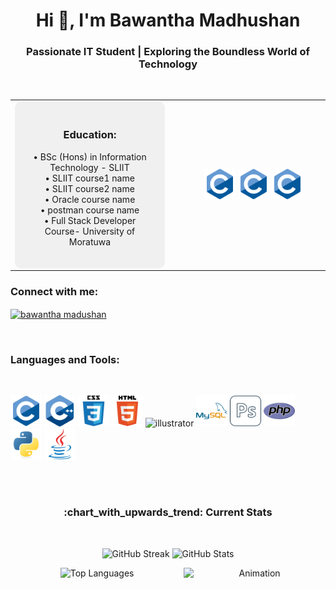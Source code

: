 <h1 align="center">Hi 👋, I'm Bawantha Madhushan</h1>

<h3 align="center">Passionate IT Student | Exploring the Boundless World of Technology</h3><br>

<table align="">
<tr border="none">
<td width="50%" align="left">


 <div style="width: 200px; padding: 20px; background-color: #f0f0f0; border-radius: 10px; margin-right: 20px;">
    <h3 align="center">Education:</h3>
    <p align="center">
     • BSc (Hons) in Information Technology - SLIIT<br>
     • SLIIT course1 name<br>
     • SLIIT course2 name<br>
     • Oracle course name<br>
     • postman course name<br>
     • Full Stack Developer Course-
     University of Moratuwa<br>
   </p>
  </div>
</div>
</td>
<td width="50%" align="center">
<img src="https://raw.githubusercontent.com/devicons/devicon/master/icons/c/c-original.svg" alt="c" width="50" height="50"/> </a>
<img src="https://raw.githubusercontent.com/devicons/devicon/master/icons/c/c-original.svg" alt="c" width="50" height="50"/> </a>
<img src="https://raw.githubusercontent.com/devicons/devicon/master/icons/c/c-original.svg" alt="c" width="50" height="50"/> </a>
 </td>
</tr>
</table>


<h3 align="left">Connect with me:</h3>
<p align="left">
<a href="https://fb.com/bawantha madushan" target="blank"><img align="center" src="https://raw.githubusercontent.com/rahuldkjain/github-profile-readme-generator/master/src/images/icons/Social/facebook.svg" alt="bawantha madushan" height="50" width="50" /></a>
</p>
<br>

<h3 align="left">Languages and Tools:</h3><br>
<p align="left"> 
<img src="https://raw.githubusercontent.com/devicons/devicon/master/icons/c/c-original.svg" alt="c" width="50" height="50"/> </a>
<img src="https://raw.githubusercontent.com/devicons/devicon/master/icons/cplusplus/cplusplus-original.svg" alt="cplusplus" width="50" height="50"/> </a>
<img src="https://raw.githubusercontent.com/devicons/devicon/master/icons/css3/css3-original-wordmark.svg" alt="css3" width="50" height="50"/> </a>
<img src="https://raw.githubusercontent.com/devicons/devicon/master/icons/html5/html5-original-wordmark.svg" alt="html5" width="50" height="50"/> </a>
<img src="https://www.vectorlogo.zone/logos/adobe_illustrator/adobe_illustrator-icon.svg" alt="illustrator" width="50" height="50"/> </a>
<img src="https://raw.githubusercontent.com/devicons/devicon/master/icons/mysql/mysql-original-wordmark.svg" alt="mysql" width="50" height="50"/> </a>
<img src="https://raw.githubusercontent.com/devicons/devicon/master/icons/photoshop/photoshop-line.svg" alt="photoshop" width="50" height="50"/> </a>
<img src="https://raw.githubusercontent.com/devicons/devicon/master/icons/php/php-original.svg" alt="php" width="50" height="50"/> </a>
<img src="https://raw.githubusercontent.com/devicons/devicon/master/icons/python/python-original.svg" alt="python" width="50" height="50"/> </a>
<img src="https://raw.githubusercontent.com/devicons/devicon/master/icons/java/java-original.svg" alt="java" width="50" height="50"/> </a></p>

<br><br>
<h3 align="center">:chart_with_upwards_trend: Current Stats</h3>
<br>
<p align="center">
  <img width="45%" src="https://github-readme-streak-stats.herokuapp.com/?user=BMadhushan18&theme=gotham&show_icons=true" alt="GitHub Streak"/>
  <img width="45%" src="https://github-readme-stats-ten-gilt.vercel.app/api?username=BMadhushan18&show_icons=true&theme=gotham" alt="GitHub Stats"/>
</p>

<p align="center">
  <img width="45%" src="https://github-readme-stats-ten-gilt.vercel.app/api/top-langs/?username=BMadhushan18&theme=gotham" alt="Top Languages"/>
  <img width="45%" align="right" src="https://github.com/Adam-pw/Adam-pw/blob/main/animation_500_kxa883sd.gif" alt="Animation"/>
</p>


